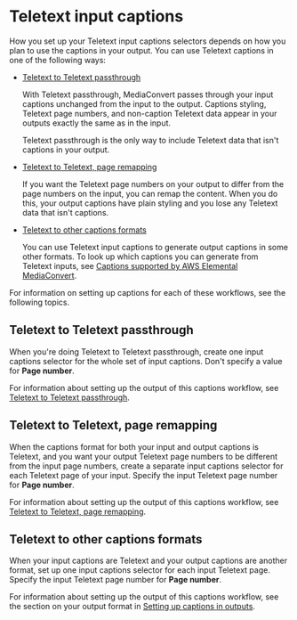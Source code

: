 # Teletext input captions<a name="teletext"></a>

How you set up your Teletext input captions selectors depends on how you plan to use the captions in your output\. You can use Teletext captions in one of the following ways:
+ [Teletext to Teletext passthrough](#input-teletext-to-output-teletext-passthrough)

  With Teletext passthrough, MediaConvert passes through your input captions unchanged from the input to the output\. Captions styling, Teletext page numbers, and non\-caption Teletext data appear in your outputs exactly the same as in the input\.

  Teletext passthrough is the only way to include Teletext data that isn't captions in your output\.
+ [Teletext to Teletext, page remapping](#input-teletext-to-output-teletext-with-page-remapping)

  If you want the Teletext page numbers on your output to differ from the page numbers on the input, you can remap the content\. When you do this, your output captions have plain styling and you lose any Teletext data that isn't captions\.
+ [Teletext to other captions formats](#input-teletext-to-other-format-output-captions)

  You can use Teletext input captions to generate output captions in some other formats\. To look up which captions you can generate from Teletext inputs, see [Captions supported by AWS Elemental MediaConvert](captions-support-tables.md)\.

For information on setting up captions for each of these workflows, see the following topics\.

## Teletext to Teletext passthrough<a name="input-teletext-to-output-teletext-passthrough"></a>

When you're doing Teletext to Teletext passthrough, create one input captions selector for the whole set of input captions\. Don't specify a value for **Page number**\.

For information about setting up the output of this captions workflow, see [Teletext to Teletext passthrough](teletext-output-captions.md#teletext-to-teletext-passthrough)\.

## Teletext to Teletext, page remapping<a name="input-teletext-to-output-teletext-with-page-remapping"></a>

When the captions format for both your input and output captions is Teletext, and you want your output Teletext page numbers to be different from the input page numbers, create a separate input captions selector for each Teletext page of your input\. Specify the input Teletext page number for **Page number**\.

For information about setting up the output of this captions workflow, see [Teletext to Teletext, page remapping](teletext-output-captions.md#teletext-to-teletext-page-remapping)\.

## Teletext to other captions formats<a name="input-teletext-to-other-format-output-captions"></a>

When your input captions are Teletext and your output captions are another format, set up one input captions selector for each input Teletext page\. Specify the input Teletext page number for **Page number**\.

For information about setting up the output of this captions workflow, see the section on your output format in [Setting up captions in outputs](set-up-captions-in-outputs.md)\.